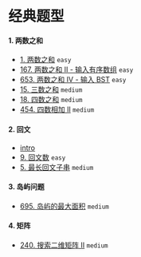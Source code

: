 # 经典题型

#### 1. 两数之和

- [1. 两数之和](https://leetcode-cn.com/problems/two-sum/) `easy`
- [167. 两数之和 II - 输入有序数组](https://leetcode-cn.com/problems/two-sum-ii-input-array-is-sorted/) `easy`
- [653. 两数之和 IV - 输入 BST](https://leetcode-cn.com/problems/two-sum-iv-input-is-a-bst/) `easy`
- [15. 三数之和](https://leetcode-cn.com/problems/3sum/) `medium`
- [18. 四数之和](https://leetcode-cn.com/problems/4sum/) `medium`
- [454. 四数相加 II](https://leetcode-cn.com/problems/4sum-ii/) `medium`

#### 2. 回文

- [intro](./回文.md)
- [9. 回文数](https://leetcode-cn.com/problems/palindrome-number/) `easy`
- [5. 最长回文子串](https://leetcode-cn.com/problems/longest-palindromic-substring/) `medium`

#### 3. 岛屿问题

- [695. 岛屿的最大面积](https://leetcode-cn.com/problems/max-area-of-island/) `medium`

#### 4. 矩阵

- [240. 搜索二维矩阵 II](https://leetcode-cn.com/problems/search-a-2d-matrix-ii/) `medium`
